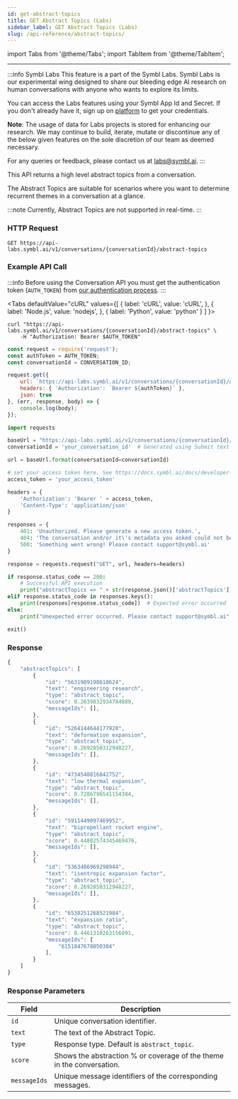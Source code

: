 ```yaml
---
id: get-abstract-topics
title: GET Abstract Topics (Labs)
sidebar_label: GET Abstract Topics (Labs)
slug: /api-reference/abstract-topics/
---
```

import Tabs from '@theme/Tabs';
import TabItem from '@theme/TabItem';

---

:::info Symbl Labs
This feature is a part of the Symbl Labs. Symbl Labs is our experimental wing designed to share our bleeding edge AI research on human conversations with anyone who wants to explore its limits. 


You can access the Labs features using your Symbl App Id and Secret.  If you don't already have it, sign up on [platform](https://platform.symbl.ai/#/login) to get your credentials.

**Note**: The usage of data for Labs projects is stored for enhancing our research.  We may continue to build, iterate, mutate or discontinue any of the below given features on the sole discretion of our team as deemed necessary. 

For any queries or feedback, please contact us at labs@symbl.ai.
:::

This API returns a high level abstract topics from a conversation.

The Abstract Topics are suitable for scenarios where you want to determine recurrent themes in a conversation at a glance. 

:::note
Currently, Abstract Topics are not supported in real-time. 
:::


### HTTP Request

`GET https://api-labs.symbl.ai/v1/conversations/{conversationId}/abstract-topics`


### Example API Call

:::info
Before using the Conversation API you must get the authentication token (`AUTH_TOKEN`) from [our authentication process](/docs/developer-tools/authentication).
:::


<Tabs
  defaultValue="cURL"
  values={[
    { label: 'cURL', value: 'cURL', },
    { label: 'Node.js', value: 'nodejs', },
    { label: 'Python', value: 'python' }
  ]
}>
<TabItem value="cURL">

```shell
curl "https://api-labs.symbl.ai/v1/conversations/{conversationId}/abstract-topics" \
    -H "Authorization: Bearer $AUTH_TOKEN"
```

</TabItem>

<TabItem value="nodejs">

```js
const request = require('request');
const authToken = AUTH_TOKEN;
const conversationId = CONVERSATION_ID;

request.get({
    url: `https://api-labs.symbl.ai/v1/conversations/{conversationId}/abstract-topics`,
    headers: { 'Authorization': `Bearer ${authToken}` },
    json: true
}, (err, response, body) => {
    console.log(body);
});
```

</TabItem>
<TabItem value="python">

```py
import requests

baseUrl = "https://api-labs.symbl.ai/v1/conversations/{conversationId}/abstract-topics"
conversationId = 'your_conversation_id'  # Generated using Submit text end point

url = baseUrl.format(conversationId=conversationId)

# set your access token here. See https://docs.symbl.ai/docs/developer-tools/authentication
access_token = 'your_access_token'

headers = {
    'Authorization': 'Bearer ' + access_token,
    'Content-Type': 'application/json'
}

responses = {
    401: 'Unauthorized. Please generate a new access token.',
    404: 'The conversation and/or it\'s metadata you asked could not be found, please check the input provided',
    500: 'Something went wrong! Please contact support@symbl.ai'
}

response = requests.request("GET", url, headers=headers)

if response.status_code == 200:
    # Successful API execution
    print("abstractTopics => " + str(response.json()['abstractTopics']))  
elif response.status_code in responses.keys():
    print(responses[response.status_code])  # Expected error occurred
else:
    print("Unexpected error occurred. Please contact support@symbl.ai" + ", Debug Message => " + str(response.text))

exit()
```

</TabItem>
</Tabs>


### Response

```javascript
{
    "abstractTopics": [
        {
            "id": "5631989198618624",
            "text": "engineering research",
            "type": "abstract_topic",
            "score": 0.2639832934784889,
            "messageIds": [],
        },
        {
            "id": "5264144644177920",
            "text": "deformation expansion",
            "type": "abstract_topic",
            "score": 0.2692850312948227,
            "messageIds": [],
        },
        {
            "id": "4734540816842752",
            "text": "low thermal expansion",
            "type": "abstract_topic",
            "score": 0.7286796541154384,
            "messageIds": [],
        },
        {
            "id": "5911449097469952",
            "text": "bipropellant rocket engine",
            "type": "abstract_topic",
            "score": 0.44802574345469476,
            "messageIds": [],
        },
        {
            "id": "5363486969298944",
            "text": "isentropic expansion factor",
            "type": "abstract_topic",
            "score": 0.2692850312948227,
            "messageIds": [],
        },
        {
            "id": "6538251268521984",
            "text": "expansion ratio",
            "type": "abstract_topic",
            "score": 0.4461310263156891,
            "messageIds": [
                "6151847678050304"
            ],
        }
    ]
}
```

### Response Parameters

Field  | Description
---------- | ------- |
```id``` | Unique conversation identifier.
```text``` | The text of the Abstract Topic.
```type``` | Response type. Default is `abstract_topic`.
```score``` | Shows the abstraction % or coverage of the theme in the conversation.
```messageIds``` | Unique message identifiers of the corresponding messages.